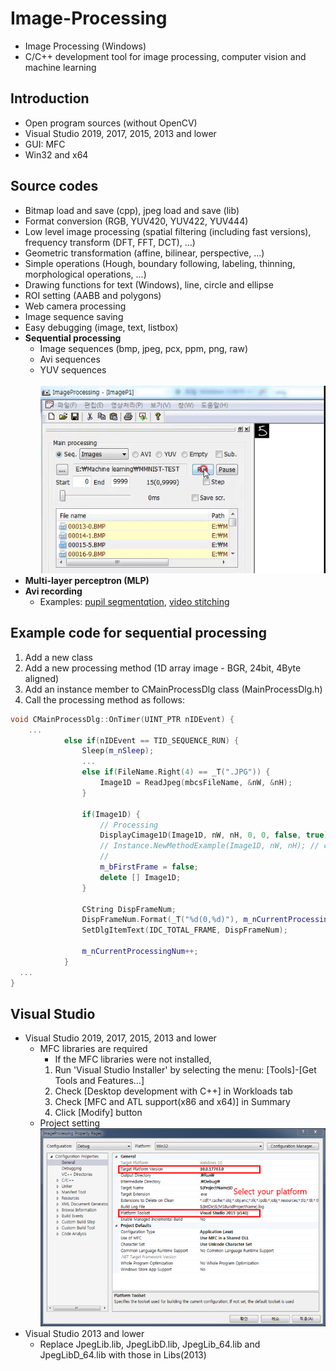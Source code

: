# Image-Processing
* Image Processing (Windows)
* C/C++ development tool for image processing, computer vision and machine learning

## Introduction
* Open program sources (without OpenCV)
* Visual Studio 2019, 2017, 2015, 2013 and lower 
* GUI: MFC
* Win32 and x64

## Source codes
* Bitmap load and save (cpp), jpeg load and save (lib)
* Format conversion (RGB, YUV420, YUV422, YUV444)
* Low level image processing (spatial filtering (including fast versions), frequency transform (DFT, FFT, DCT), ...)
* Geometric transformation (affine, bilinear, perspective, ...)
* Simple operations (Hough, boundary following, labeling, thinning, morphological operations, ...)
* Drawing functions for text (Windows), line, circle and ellipse
* ROI setting (AABB and polygons)
* Web camera processing
* Image sequence saving
* Easy debugging (image, text, listbox)
* **Sequential processing**
  + Image sequences (bmp, jpeg, pcx, ppm, png, raw)
  + Avi sequences
  + YUV sequences
<br><br> <img src="Image_processing_01.gif"></img>  
* **Multi-layer perceptron (MLP)**
* **Avi recording**
  + Examples: [pupil segmentqtion](https://sites.google.com/site/khuaris/home/pupil-segmentation), [video stitching](https://sites.google.com/site/khuaris/home/video-stitching)

## Example code for sequential processing
1. Add a new class
2. Add a new processing method (1D array image - BGR, 24bit, 4Byte aligned) 
3. Add an instance member to CMainProcessDlg class (MainProcessDlg.h)
4. Call the processing method as follows: 
``` C++
void CMainProcessDlg::OnTimer(UINT_PTR nIDEvent) {
    ...
			else if(nIDEvent == TID_SEQUENCE_RUN) {
				Sleep(m_nSleep);
				...
				else if(FileName.Right(4) == _T(".JPG")) {
					Image1D = ReadJpeg(mbcsFileName, &nW, &nH);
				}

				if(Image1D) {
					// Processing
					DisplayCimage1D(Image1D, nW, nH, 0, 0, false, true);
					// Instance.NewMethodExample(Image1D, nW, nH); // call 
					//
					m_bFirstFrame = false;
					delete [] Image1D;
				}
			
				CString DispFrameNum;
				DispFrameNum.Format(_T("%d(0,%d)"), m_nCurrentProcessingNum, m_nSequenceLength-1);
				SetDlgItemText(IDC_TOTAL_FRAME, DispFrameNum);

				m_nCurrentProcessingNum++;
			}
  ...
}
```
## Visual Studio
* Visual Studio 2019, 2017, 2015, 2013 and lower 
  + MFC libraries are required
    - If the MFC libraries were not installed,
    1. Run 'Visual Studio Installer' by selecting the menu: [Tools]-[Get Tools and Features...]
    2. Check [Desktop development with C++] in Workloads tab 
    3. Check [MFC and ATL support(x86 and x64)] in Summary
    4. Click [Modify] button
  + Project setting
<br> <img src="Image_processing_02.png"></img>  
* Visual Studio 2013 and lower 
  + Replace JpegLib.lib, JpegLibD.lib, JpegLib_64.lib and JpegLibD_64.lib with those in Libs(2013)

